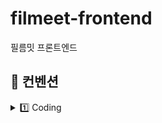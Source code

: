 # filmeet-frontend
필름밋 프론트엔드

## 📏 컨벤션

<details>
<summary > 1️⃣ Coding </summary>

### 변수

- var 금지.
- `const`  → `let` 순서로 위부터 선언
- 상수는 영문 대문자 스네이크케이스 : `API_KEY`
- 변수명 : 의미를 확실하게 알 수 있는 정도 (줄임말 금지) `img` 는 허용
- boolean 경우에는 is 접두사 붙히기

### 함수

- 화살표 함수 `only` , `function` 키워드 쓰지말기
- 함수명 : 어떤 일을 하는지 명확히 묘사. 동사 + 명사의 형식
    - `get` : 어떤 값을 얻는 함수
    - `create` : 갖고 있는 변수를 활용, 새로운 값과 변수를 만듦
    - `check` : 함수 안의 로직을 확인.
- 이벤트 핸들링 함수는 `handle`  로 시작.
- 중복함수는 `utils` 폴더에 모아서 재사용

### 컴포넌트

- 공통 컴포넌트는 `common` 폴더 하위에 만들어주세요
- `PascalCase` 로 작성해주세요 (컴포넌트 만!)

### 폴더명
- 무조건 소문자로 시작
- 뒤에 s 붙이기
- 카멜케이스

### Style

- 최대한 시맨틱 태그 잘 활용하기
- style 파일 분리가 기본, but 작은 컴포넌트 단위나 재사용성 떨어지면 그냥 컴포넌트 내부 선언 해주세요
- assets 폴더 안에 있는 모든 파일들은 `스네이크 케이스` `all_background_img_black`
- 어디서(공용으로 사용되면 `all`)_어떻게(파일의 역할)_상세설명(색상 등)
- `px` X | `rem OR %` O

</details>
